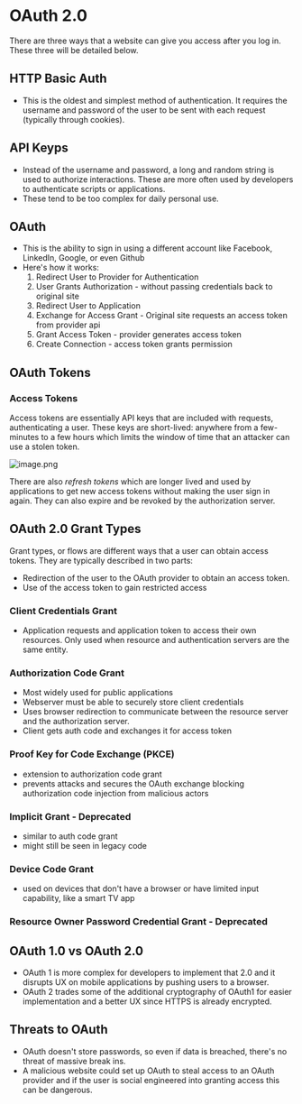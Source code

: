 # OAuth 2.0

There are three ways that a website can give you access after you log in. These three will be detailed below.

## HTTP Basic Auth

- This is the oldest and simplest method of authentication. It requires the username and password of the user to be sent with each request (typically through cookies).

## API Keyps

- Instead of the username and password, a long and random string is used to authorize interactions. These are more often used by developers to authenticate scripts or applications.
- These tend to be too complex for daily personal use.

## OAuth

- This is the ability to sign in using a different account like Facebook, LinkedIn, Google, or even Github
- Here's how it works:
   1. Redirect User to Provider for Authentication
   2. User Grants Authorization - without passing credentials back to original site
   3. Redirect User to Application
   4. Exchange for Access Grant - Original site requests an access token from provider api
   5. Grant Access Token - provider generates access token
   6. Create Connection - access token grants permission

## OAuth Tokens

### Access Tokens

Access tokens are essentially API keys that are included with requests, authenticating a user. These keys are short-lived: anywhere from a few-minutes to a few hours which limits the window of time that an attacker can use a stolen token.

![image.png](https://res.craft.do/user/full/b4ae036d-e2e6-fd10-7e5e-f12ec518b2e1/doc/6F82B40F-4B93-416B-83DA-2FE5C4A8AE6E/7a7f8ecc-a2f9-4f03-8b00-77a96f4240a8)

There are also *refresh tokens* which are longer lived and used by applications to get new access tokens without making the user sign in again. They can also expire and be revoked by the authorization server.

## OAuth 2.0 Grant Types

Grant types, or flows are different ways that a user can obtain access tokens. They are typically described in two parts:

   - Redirection of the user to the OAuth provider to obtain an access token.
   - Use of the access token to gain restricted access

### Client Credentials Grant

- Application requests and application token to access their own resources. Only used when resource and authentication servers are the same entity.

### Authorization Code Grant

- Most widely used for public applications
- Webserver must be able to securely store client credentials
- Uses browser redirection to communicate between the resource server and the authorization server.
- Client gets auth code and exchanges it for access token

### Proof Key for Code Exchange (PKCE)

- extension to authorization code grant
- prevents attacks and secures the OAuth exchange blocking authorization code injection from malicious actors

### Implicit Grant - Deprecated

- similar to auth code grant
- might still be seen in legacy code

### Device Code Grant

- used on devices that don't have a browser or have limited input capability, like a smart TV app

### Resource Owner Password Credential Grant - Deprecated

## OAuth 1.0 vs OAuth 2.0

- OAuth 1 is more complex for developers to implement that 2.0 and it disrupts UX on mobile applications by pushing users to a browser.
- OAuth 2 trades some of the additional cryptography of OAuth1 for easier implementation and a better UX since HTTPS is already encrypted.

## Threats to OAuth

- OAuth doesn't store passwords, so even if data is breached, there's no threat of massive break ins.
- A malicious website could set up OAuth to steal access to an OAuth provider and if the user is social engineered into granting access this can be dangerous.


